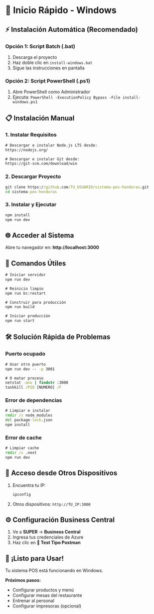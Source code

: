 # 🚀 Inicio Rápido - Windows

## ⚡ Instalación Automática (Recomendado)

### Opción 1: Script Batch (.bat)
1. Descarga el proyecto
2. Haz doble clic en `install-windows.bat`
3. Sigue las instrucciones en pantalla

### Opción 2: Script PowerShell (.ps1)
1. Abre PowerShell como Administrador
2. Ejecuta: `PowerShell -ExecutionPolicy Bypass -File install-windows.ps1`

## 📋 Instalación Manual

### 1. Instalar Requisitos
```cmd
# Descargar e instalar Node.js LTS desde:
https://nodejs.org/

# Descargar e instalar Git desde:
https://git-scm.com/download/win
```

### 2. Descargar Proyecto
```cmd
git clone https://github.com/TU_USUARIO/sistema-pos-honduras.git
cd sistema-pos-honduras
```

### 3. Instalar y Ejecutar
```cmd
npm install
npm run dev
```

## 🌐 Acceder al Sistema

Abre tu navegador en: **http://localhost:3000**

## 🔧 Comandos Útiles

```cmd
# Iniciar servidor
npm run dev

# Reinicio limpio
npm run bc:restart

# Construir para producción
npm run build

# Iniciar producción
npm run start
```

## 🛠️ Solución Rápida de Problemas

### Puerto ocupado
```cmd
# Usar otro puerto
npm run dev -- -p 3001

# O matar proceso
netstat -ano | findstr :3000
taskkill /PID [NUMERO] /F
```

### Error de dependencias
```cmd
# Limpiar e instalar
rmdir /s node_modules
del package-lock.json
npm install
```

### Error de cache
```cmd
# Limpiar cache
rmdir /s .next
npm run dev
```

## 📱 Acceso desde Otros Dispositivos

1. Encuentra tu IP:
   ```cmd
   ipconfig
   ```

2. Otros dispositivos: `http://TU_IP:3000`

## ⚙️ Configuración Business Central

1. Ve a **SUPER** → **Business Central**
2. Ingresa tus credenciales de Azure
3. Haz clic en **🧪 Test Tipo Postman**

## 🎯 ¡Listo para Usar!

Tu sistema POS está funcionando en Windows. 

**Próximos pasos:**
- Configurar productos y menú
- Configurar mesas del restaurante
- Entrenar al personal
- Configurar impresoras (opcional) 